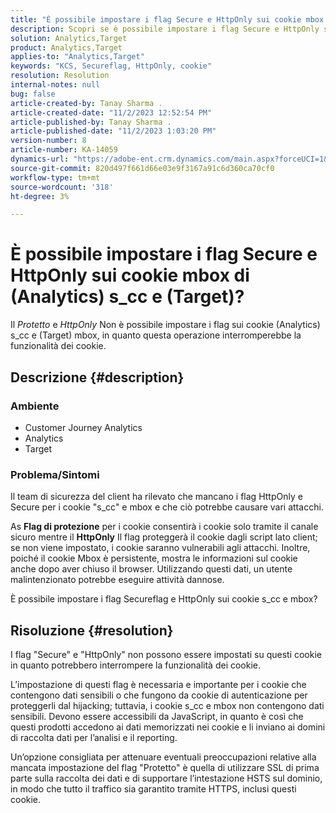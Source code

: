 ```yaml
---
title: "È possibile impostare i flag Secure e HttpOnly sui cookie mbox s_cc e (Target) di (Analytics)?"
description: Scopri se è possibile impostare i flag Secure e HttpOnly sui cookie mbox di (Analytics) s_cc e (Target).
solution: Analytics,Target
product: Analytics,Target
applies-to: "Analytics,Target"
keywords: "KCS, Secureflag, HttpOnly, cookie"
resolution: Resolution
internal-notes: null
bug: false
article-created-by: Tanay Sharma .
article-created-date: "11/2/2023 12:52:54 PM"
article-published-by: Tanay Sharma .
article-published-date: "11/2/2023 1:03:20 PM"
version-number: 8
article-number: KA-14059
dynamics-url: "https://adobe-ent.crm.dynamics.com/main.aspx?forceUCI=1&pagetype=entityrecord&etn=knowledgearticle&id=51149bb8-7e79-ee11-8179-6045bd006704"
source-git-commit: 820d497f661d66e03e9f3167a91c6d360ca70cf0
workflow-type: tm+mt
source-wordcount: '318'
ht-degree: 3%

---
```


# È possibile impostare i flag Secure e HttpOnly sui cookie mbox di (Analytics) s_cc e (Target)?


Il *Protetto* e *HttpOnly* Non è possibile impostare i flag sui cookie (Analytics) s_cc e (Target) mbox, in quanto questa operazione interromperebbe la funzionalità dei cookie.

## Descrizione {#description}


### Ambiente

- Customer Journey Analytics
- Analytics
- Target




### Problema/Sintomi



Il team di sicurezza del client ha rilevato che mancano i flag HttpOnly e Secure per i cookie &quot;s_cc&quot; e mbox e che ciò potrebbe causare vari attacchi.

As <b>Flag di protezione</b> per i cookie consentirà i cookie solo tramite il canale sicuro mentre il <b>HttpOnly</b> Il flag proteggerà il cookie dagli script lato client; se non viene impostato, i cookie saranno vulnerabili agli attacchi. Inoltre, poiché il cookie Mbox è persistente, mostra le informazioni sul cookie anche dopo aver chiuso il browser. Utilizzando questi dati, un utente malintenzionato potrebbe eseguire attività dannose.

È possibile impostare i flag Secureflag e HttpOnly sui cookie s_cc e mbox?


## Risoluzione {#resolution}


I flag &quot;Secure&quot; e &quot;HttpOnly&quot; non possono essere impostati su questi cookie in quanto potrebbero interrompere la funzionalità dei cookie.

L’impostazione di questi flag è necessaria e importante per i cookie che contengono dati sensibili o che fungono da cookie di autenticazione per proteggerli dal hijacking; tuttavia, i cookie s_cc e mbox non contengono dati sensibili. Devono essere accessibili da JavaScript, in quanto è così che questi prodotti accedono ai dati memorizzati nei cookie e li inviano ai domini di raccolta dati per l’analisi e il reporting.

Un’opzione consigliata per attenuare eventuali preoccupazioni relative alla mancata impostazione del flag &quot;Protetto&quot; è quella di utilizzare SSL di prima parte sulla raccolta dei dati e di supportare l’intestazione HSTS sul dominio, in modo che tutto il traffico sia garantito tramite HTTPS, inclusi questi cookie.
